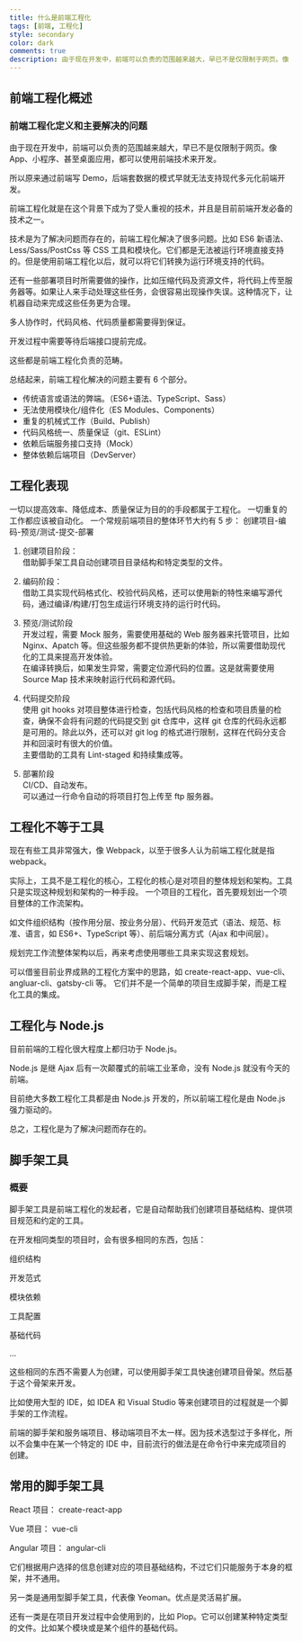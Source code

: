 ```yaml
---
title: 什么是前端工程化
tags: [前端, 工程化]
style: secondary
color: dark
comments: true
description: 由于现在开发中，前端可以负责的范围越来越大，早已不是仅限制于网页。像 App、小程序、甚至桌面应用，都可以使用前端技术来开发。所以原来通过前端写 Demo，后端套数据的模式早就无法支持现代多元化前端开发。前端工程化就是在这个背景下成为了受人重视的技术，并且是目前前端开发必备的技术之一。
---  
```


## 前端工程化概述

### 前端工程化定义和主要解决的问题
由于现在开发中，前端可以负责的范围越来越大，早已不是仅限制于网页。像 App、小程序、甚至桌面应用，都可以使用前端技术来开发。  

所以原来通过前端写 Demo，后端套数据的模式早就无法支持现代多元化前端开发。  

前端工程化就是在这个背景下成为了受人重视的技术，并且是目前前端开发必备的技术之一。  

技术是为了解决问题而存在的，前端工程化解决了很多问题。比如 ES6 新语法、Less/Sass/PostCss 等 CSS 工具和模块化。它们都是无法被运行环境直接支持的。但是使用前端工程化以后，就可以将它们转换为运行环境支持的代码。

还有一些部署项目时所需要做的操作，比如压缩代码及资源文件，将代码上传至服务器等。如果让人来手动处理这些任务，会很容易出现操作失误。这种情况下，让机器自动来完成这些任务更为合理。  

多人协作时，代码风格、代码质量都需要得到保证。  

开发过程中需要等待后端接口提前完成。  

这些都是前端工程化负责的范畴。  

总结起来，前端工程化解决的问题主要有 6 个部分。  

* 传统语言或语法的弊端。（ES6+语法、TypeScript、Sass）
* 无法使用模块化/组件化（ES Modules、Components）
* 重复的机械式工作（Build、Publish）
* 代码风格统一、质量保证（git、ESLint）
* 依赖后端服务接口支持（Mock）
* 整体依赖后端项目（DevServer）

## 工程化表现
一切以提高效率、降低成本、质量保证为目的的手段都属于工程化。
一切重复的工作都应该被自动化。
一个常规前端项目的整体环节大约有 5 步：
创建项目-编码-预览/测试-提交-部署
1. 创建项目阶段：  
借助脚手架工具自动创建项目目录结构和特定类型的文件。

2. 编码阶段：  
借助工具实现代码格式化、校验代码风格，还可以使用新的特性来编写源代码，通过编译/构建/打包生成运行环境支持的运行时代码。

3. 预览/测试阶段  
开发过程，需要 Mock 服务，需要使用基础的 Web 服务器来托管项目，比如 Nginx、Apatch 等。但这些服务都不提供热更新的体验，所以需要借助现代化的工具来提高开发体验。  
在编译转换后，如果发生异常，需要定位源代码的位置。这是就需要使用 Source Map 技术来映射运行代码和源代码。

4. 代码提交阶段  
使用 git hooks 对项目整体进行检查，包括代码风格的检查和项目质量的检查，确保不会将有问题的代码提交到 git 仓库中，这样 git 仓库的代码永远都是可用的。除此以外，还可以对 git log 的格式进行限制，这样在代码分支合并和回滚时有很大的价值。  
主要借助的工具有 Lint-staged 和持续集成等。

5. 部署阶段  
CI/CD、自动发布。  
可以通过一行命令自动的将项目打包上传至 ftp 服务器。

##  工程化不等于工具
现在有些工具非常强大，像 Webpack，以至于很多人认为前端工程化就是指 webpack。  

实际上，工具不是工程化的核心，工程化的核心是对项目的整体规划和架构。工具只是实现这种规划和架构的一种手段。
一个项目的工程化，首先要规划出一个项目整体的工作流架构。  

如文件组织结构（按作用分层、按业务分层）、代码开发范式（语法、规范、标准、语言，如 ES6+、TypeScript 等）、前后端分离方式（Ajax 和中间层）。  

规划完工作流整体架构以后，再来考虑使用哪些工具来实现这套规划。  

可以借鉴目前业界成熟的工程化方案中的思路，如 create-react-app、vue-cli、angluar-cli、gatsby-cli 等。
它们并不是一个简单的项目生成脚手架，而是工程化工具的集成。  

## 工程化与 Node.js  

目前前端的工程化很大程度上都归功于 Node.js。  

Node.js 是继 Ajax 后有一次颠覆式的前端工业革命，没有 Node.js 就没有今天的前端。

目前绝大多数工程化工具都是由 Node.js 开发的，所以前端工程化是由 Node.js 强力驱动的。  

总之，工程化是为了解决问题而存在的。  

## 脚手架工具 
### 概要
脚手架工具是前端工程化的发起者，它是自动帮助我们创建项目基础结构、提供项目规范和约定的工具。

在开发相同类型的项目时，会有很多相同的东西，包括：

组织结构

开发范式

模块依赖

工具配置

基础代码

...

这些相同的东西不需要人为创建，可以使用脚手架工具快速创建项目骨架。然后基于这个骨架来开发。

比如使用大型的 IDE，如 IDEA 和 Visual Studio 等来创建项目的过程就是一个脚手架的工作流程。

前端的脚手架和服务端项目、移动端项目不太一样。因为技术选型过于多样化，所以不会集中在某一个特定的 IDE 中，目前流行的做法是在命令行中来完成项目的创建。

## 常用的脚手架工具
React 项目： create-react-app

Vue 项目： vue-cli

Angular 项目： angular-cli

它们根据用户选择的信息创建对应的项目基础结构，不过它们只能服务于本身的框架，并不通用。

另一类是通用型脚手架工具，代表像 Yeoman。优点是灵活易扩展。

还有一类是在项目开发过程中会使用到的，比如 Plop。它可以创建某种特定类型的文件。比如某个模块或是某个组件的基础代码。
